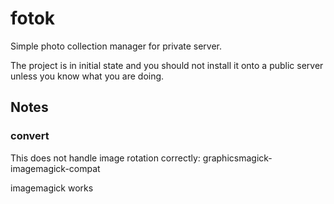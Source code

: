 # fotok

Simple photo collection manager for private server.

The project is in initial state and you should not install it onto a public server unless you know what you are doing.

## Notes

### convert

This does not handle image rotation correctly: graphicsmagick-imagemagick-compat

imagemagick works

